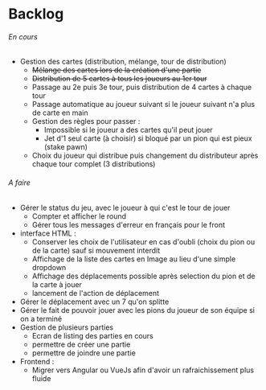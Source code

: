 # Backlog

###### En cours
* Gestion des cartes (distribution, mélange, tour de distribution)
  * ~~Mélange des cartes lors de la création d'une partie~~
  * ~~Distribution de 5 cartes à tous les joueurs au 1er tour~~
  * Passage au 2e puis 3e tour, puis distribution de 4 cartes à chaque tour
  * Passage automatique au joueur suivant si le joueur suivant n'a plus de carte en main
  * Gestion des règles pour passer :
    * Impossible si le joueur a des cartes qu'il peut jouer
    * Jet d'1 seul carte (à choisir) si bloqué par un pion qui est pieux (stake pawn)
  * Choix du joueur qui distribue puis changement du distributeur après chaque tour complet (3 distributions)

###### A faire
* Gérer le status du jeu, avec le joueur à qui c'est le tour de jouer
  * Compter et afficher le round
  * Gérer tous les messages d'erreur en français pour le front
* interface HTML : 
  * Conserver les choix de l'utilisateur en cas d'oubli (choix du pion ou de la carte) sauf si mouvement interdit
  * Affichage de la liste des cartes en Image au lieu d'une simple dropdown
  * Affichage des déplacements possible après selection du pion et de la carte à jouer
  * lancement de l'action de déplacement
* Gérer le déplacement avec un 7 qu'on splitte
* Gérer le fait de pouvoir jouer avec les pions du joueur de son équipe si on a terminé
* Gestion de plusieurs parties
  * Ecran de listing des parties en cours
  * permettre de créer une partie
  * permettre de joindre une partie
* Frontend :
  * Migrer vers Angular ou VueJs afin d'avoir un rafraichissement plus fluide